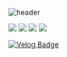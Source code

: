 ![header](https://capsule-render.vercel.app/api?type=slice&text=JiWoongIm&color=f7efe9&fontColor=000000)

<img src="https://img.shields.io/badge/JavaScript-F7DF1E?style=flat-square&logo=JavaScript&logoColor=black"/></a>
<img src="https://img.shields.io/badge/React-61DAFB?style=flat-square&logo=React&logoColor=black"/></a>
<img src="https://img.shields.io/badge/HTML5-E34F26?style=flat-square&logo=HTML5&logoColor=white"/></a>
<img src="https://img.shields.io/badge/CSS3-1572B6?style=flat-square&logo=CSS3&logoColor=white"/></a>

[![Velog Badge](http://img.shields.io/badge/Tech_Blog-20c997?style=flat&logo=Vimeo&logoColor=white&link=https://velog.io/@code-bebop)](https://velog.io/@code-bebop)

